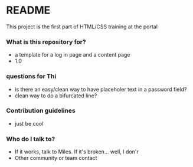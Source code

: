 # README #

This project is the first part of HTML/CSS training at the portal

### What is this repository for? ###

* a template for a log in page and a content page
* 1.0

### questions for Thi ###
* is there an easy/clean way to have placeholer text in a password field?
* clean way to do a bifurcated line?


### Contribution guidelines ###

* just be cool

### Who do I talk to? ###

* If it works, talk to Miles. If it's broken... well, I don'r
* Other community or team contact